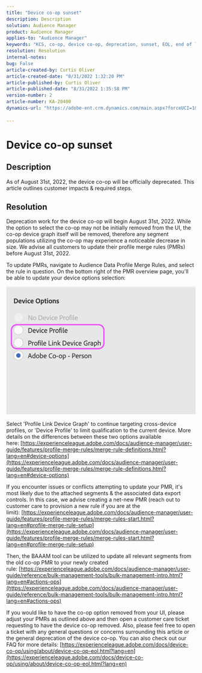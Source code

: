 ```yaml
---
title: "Device co-op sunset"
description: Description
solution: Audience Manager
product: Audience Manager
applies-to: "Audience Manager"
keywords: "KCS, co-op, device co-op, deprecation, sunset, EOL, end of life, PMR, profile merge rule, device stitching, device profile"
resolution: Resolution
internal-notes: 
bug: False
article-created-by: Curtis Oliver
article-created-date: "8/31/2022 1:32:20 PM"
article-published-by: Curtis Oliver
article-published-date: "8/31/2022 1:35:58 PM"
version-number: 2
article-number: KA-20400
dynamics-url: "https://adobe-ent.crm.dynamics.com/main.aspx?forceUCI=1&pagetype=entityrecord&etn=knowledgearticle&id=ce773d52-3129-ed11-9db1-0022480868ff"

---
```

# Device co-op sunset

## Description

As of August 31st, 2022, the device co-op will be officially deprecated. This article outlines customer impacts & required steps. 

## Resolution


Deprecation work for the device co-op will begin August 31st, 2022. While the option to select the co-op may not be initially removed from the UI, the co-op device graph itself will be removed, therefore any segment populations utilizing the co-op may experience a noticeable decrease in size. We advise all customers to update their profile merge rules (PMRs) before August 31st, 2022.

To update PMRs, navigate to Audience Data  Profile Merge Rules, and select the rule in question. On the bottom right of the PMR overview page, you'll be able to update your device options selection:

![](assets/29cf3d52-d61f-ed11-b83e-0022480868ff.png)

Select 'Profile Link Device Graph' to continue targeting cross-device profiles, or 'Device Profile' to limit qualification to the current device. More details on the differences between these two options available here: [https://experienceleague.adobe.com/docs/audience-manager/user-guide/features/profile-merge-rules/merge-rule-definitions.html?lang=en#device-options](https://experienceleague.adobe.com/docs/audience-manager/user-guide/features/profile-merge-rules/merge-rule-definitions.html?lang=en#device-options)

If you encounter issues or conflicts attempting to update your PMR, it's most likely due to the attached segments & the associated data export controls. In this case, we advise creating a net-new PMR (reach out to customer care to provision a new rule if you are at the limit): [https://experienceleague.adobe.com/docs/audience-manager/user-guide/features/profile-merge-rules/merge-rules-start.html?lang=en#profile-merge-rule-setup](https://experienceleague.adobe.com/docs/audience-manager/user-guide/features/profile-merge-rules/merge-rules-start.html?lang=en#profile-merge-rule-setup)

Then, the BAAAM tool can be utilized to update all relevant segments from the old co-op PMR to your newly created rule: [https://experienceleague.adobe.com/docs/audience-manager/user-guide/reference/bulk-management-tools/bulk-management-intro.html?lang=en#actions-ops](https://experienceleague.adobe.com/docs/audience-manager/user-guide/reference/bulk-management-tools/bulk-management-intro.html?lang=en#actions-ops)

If you would like to have the co-op option removed from your UI, please adjust your PMRs as outlined above and then open a customer care ticket requesting to have the device co-op removed. Also, please feel free to open a ticket with any general questions or concerns surrounding this article or the general deprecation of the device co-op. You can also check out our FAQ for more details: [https://experienceleague.adobe.com/docs/device-co-op/using/about/device-co-op-eol.html?lang=en](https://experienceleague.adobe.com/docs/device-co-op/using/about/device-co-op-eol.html?lang=en)

